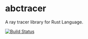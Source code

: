 # abctracer

A ray tracer library for Rust Language.

[host]: https://github.com/kilork/abctracer


[![Build Status](https://travis-ci.org/kilork/abctracer.svg?branch=master)](https://travis-ci.org/kilork/abctracer)